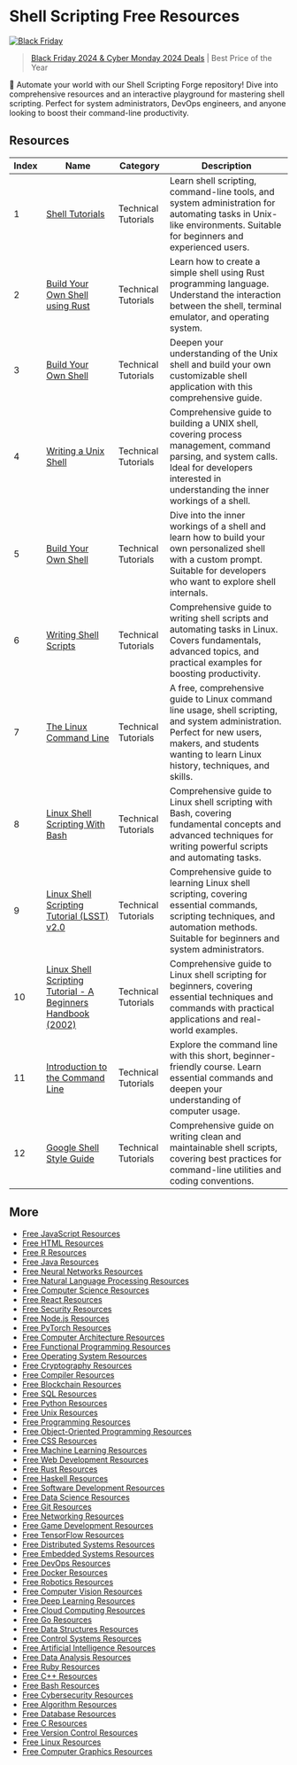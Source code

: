 # Shell Scripting Free Resources

[![Black Friday](https://file.labex.io/images/labex-bf24.png)](https://labex.io/pricing)

> [Black Friday 2024 & Cyber Monday 2024 Deals](https://labex.io/pricing) | Best Price of the Year

🐚 Automate your world with our Shell Scripting Forge repository! Dive into comprehensive resources and an interactive playground for mastering shell scripting. Perfect for system administrators, DevOps engineers, and anyone looking to boost their command-line productivity.

## Resources

|   Index | Name                                                                                                                                                | Category            | Description                                                                                                                                                                                              |
|---------|-----------------------------------------------------------------------------------------------------------------------------------------------------|---------------------|----------------------------------------------------------------------------------------------------------------------------------------------------------------------------------------------------------|
|       1 | [Shell Tutorials](https://getvm.io/tutorials/shell-tutorials)                                                                                       | Technical Tutorials | Learn shell scripting, command-line tools, and system administration for automating tasks in Unix-like environments. Suitable for beginners and experienced users.                                       |
|       2 | [Build Your Own Shell using Rust](https://getvm.io/tutorials/build-your-own-shell-using-rust)                                                       | Technical Tutorials | Learn how to create a simple shell using Rust programming language. Understand the interaction between the shell, terminal emulator, and operating system.                                               |
|       3 | [Build Your Own Shell](https://getvm.io/tutorials/build-your-own-shell)                                                                             | Technical Tutorials | Deepen your understanding of the Unix shell and build your own customizable shell application with this comprehensive guide.                                                                             |
|       4 | [Writing a Unix Shell](https://getvm.io/tutorials/writing-a-unix-shell)                                                                             | Technical Tutorials | Comprehensive guide to building a UNIX shell, covering process management, command parsing, and system calls. Ideal for developers interested in understanding the inner workings of a shell.            |
|       5 | [Build Your Own Shell](https://getvm.io/tutorials/lets-build-a-shell)                                                                               | Technical Tutorials | Dive into the inner workings of a shell and learn how to build your own personalized shell with a custom prompt. Suitable for developers who want to explore shell internals.                            |
|       6 | [Writing Shell Scripts](https://getvm.io/tutorials/writing-shell-scripts)                                                                           | Technical Tutorials | Comprehensive guide to writing shell scripts and automating tasks in Linux. Covers fundamentals, advanced topics, and practical examples for boosting productivity.                                      |
|       7 | [The Linux Command Line](https://getvm.io/tutorials/the-linux-command-line)                                                                         | Technical Tutorials | A free, comprehensive guide to Linux command line usage, shell scripting, and system administration. Perfect for new users, makers, and students wanting to learn Linux history, techniques, and skills. |
|       8 | [Linux Shell Scripting With Bash](https://getvm.io/tutorials/linux-shell-scripting-with-bash)                                                       | Technical Tutorials | Comprehensive guide to Linux shell scripting with Bash, covering fundamental concepts and advanced techniques for writing powerful scripts and automating tasks.                                         |
|       9 | [Linux Shell Scripting Tutorial (LSST) v2.0](https://getvm.io/tutorials/linux-shell-scripting-tutorial-lsst-v2-0)                                   | Technical Tutorials | Comprehensive guide to learning Linux shell scripting, covering essential commands, scripting techniques, and automation methods. Suitable for beginners and system administrators.                      |
|      10 | [Linux Shell Scripting Tutorial - A Beginners Handbook (2002)](https://getvm.io/tutorials/linux-shell-scripting-tutorial-a-beginners-handbook-2002) | Technical Tutorials | Comprehensive guide to Linux shell scripting for beginners, covering essential techniques and commands with practical applications and real-world examples.                                              |
|      11 | [Introduction to the Command Line](https://getvm.io/tutorials/introduction-to-the-command-line)                                                     | Technical Tutorials | Explore the command line with this short, beginner-friendly course. Learn essential commands and deepen your understanding of computer usage.                                                            |
|      12 | [Google Shell Style Guide](https://getvm.io/tutorials/google-shell-style-guide)                                                                     | Technical Tutorials | Comprehensive guide on writing clean and maintainable shell scripts, covering best practices for command-line utilities and coding conventions.                                                          |

## More

- [Free JavaScript Resources](https://github.com/getvmio/free-javascript-resources)
- [Free HTML Resources](https://github.com/getvmio/free-html-resources)
- [Free R Resources](https://github.com/getvmio/free-r-resources)
- [Free Java Resources](https://github.com/getvmio/free-java-resources)
- [Free Neural Networks Resources](https://github.com/getvmio/free-neural-networks-resources)
- [Free Natural Language Processing Resources](https://github.com/getvmio/free-natural-language-processing-resources)
- [Free Computer Science Resources](https://github.com/getvmio/free-computer-science-resources)
- [Free React Resources](https://github.com/getvmio/free-react-resources)
- [Free Security Resources](https://github.com/getvmio/free-security-resources)
- [Free Node.js Resources](https://github.com/getvmio/free-node-js-resources)
- [Free PyTorch Resources](https://github.com/getvmio/free-pytorch-resources)
- [Free Computer Architecture Resources](https://github.com/getvmio/free-computer-architecture-resources)
- [Free Functional Programming Resources](https://github.com/getvmio/free-functional-programming-resources)
- [Free Operating System Resources](https://github.com/getvmio/free-operating-system-resources)
- [Free Cryptography Resources](https://github.com/getvmio/free-cryptography-resources)
- [Free Compiler Resources](https://github.com/getvmio/free-compiler-resources)
- [Free Blockchain Resources](https://github.com/getvmio/free-blockchain-resources)
- [Free SQL Resources](https://github.com/getvmio/free-sql-resources)
- [Free Python Resources](https://github.com/getvmio/free-python-resources)
- [Free Unix Resources](https://github.com/getvmio/free-unix-resources)
- [Free Programming Resources](https://github.com/getvmio/free-programming-resources)
- [Free Object-Oriented Programming Resources](https://github.com/getvmio/free-object-oriented-programming-resources)
- [Free CSS Resources](https://github.com/getvmio/free-css-resources)
- [Free Machine Learning Resources](https://github.com/getvmio/free-machine-learning-resources)
- [Free Web Development Resources](https://github.com/getvmio/free-web-development-resources)
- [Free Rust Resources](https://github.com/getvmio/free-rust-resources)
- [Free Haskell Resources](https://github.com/getvmio/free-haskell-resources)
- [Free Software Development Resources](https://github.com/getvmio/free-software-development-resources)
- [Free Data Science Resources](https://github.com/getvmio/free-data-science-resources)
- [Free Git Resources](https://github.com/getvmio/free-git-resources)
- [Free Networking Resources](https://github.com/getvmio/free-networking-resources)
- [Free Game Development Resources](https://github.com/getvmio/free-game-development-resources)
- [Free TensorFlow Resources](https://github.com/getvmio/free-tensorflow-resources)
- [Free Distributed Systems Resources](https://github.com/getvmio/free-distributed-systems-resources)
- [Free Embedded Systems Resources](https://github.com/getvmio/free-embedded-systems-resources)
- [Free DevOps Resources](https://github.com/getvmio/free-devops-resources)
- [Free Docker Resources](https://github.com/getvmio/free-docker-resources)
- [Free Robotics Resources](https://github.com/getvmio/free-robotics-resources)
- [Free Computer Vision Resources](https://github.com/getvmio/free-computer-vision-resources)
- [Free Deep Learning Resources](https://github.com/getvmio/free-deep-learning-resources)
- [Free Cloud Computing Resources](https://github.com/getvmio/free-cloud-computing-resources)
- [Free Go Resources](https://github.com/getvmio/free-go-resources)
- [Free Data Structures Resources](https://github.com/getvmio/free-data-structures-resources)
- [Free Control Systems Resources](https://github.com/getvmio/free-control-systems-resources)
- [Free Artificial Intelligence Resources](https://github.com/getvmio/free-artificial-intelligence-resources)
- [Free Data Analysis Resources](https://github.com/getvmio/free-data-analysis-resources)
- [Free Ruby Resources](https://github.com/getvmio/free-ruby-resources)
- [Free C++ Resources](https://github.com/getvmio/free-cpp-resources)
- [Free Bash Resources](https://github.com/getvmio/free-bash-resources)
- [Free Cybersecurity Resources](https://github.com/getvmio/free-cybersecurity-resources)
- [Free Algorithm Resources](https://github.com/getvmio/free-algorithm-resources)
- [Free Database Resources](https://github.com/getvmio/free-database-resources)
- [Free C Resources](https://github.com/getvmio/free-c-resources)
- [Free Version Control Resources](https://github.com/getvmio/free-version-control-resources)
- [Free Linux Resources](https://github.com/getvmio/free-linux-resources)
- [Free Computer Graphics Resources](https://github.com/getvmio/free-computer-graphics-resources)
